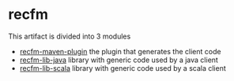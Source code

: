 # recfm

This artifact is divided into 3 modules

* [recfm-maven-plugin](recfm-maven-plugin/README.md) the plugin that generates the client code
* [recfm-lib-java](/epi155/recfm/tree/main/recfm-lib-java) library with generic code used by a java client
* [recfm-lib-scala](/epi155/recfm/tree/main/recfm-lib-scala/) library with generic code used by a scala client
